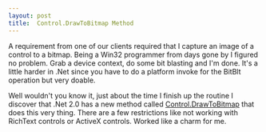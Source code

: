 ```yaml
---
layout: post
title:  Control.DrawToBitmap Method
---
```

A requirement from one of our clients required that I capture an image of a control to a bitmap. Being a Win32 programmer from days gone by I figured no problem. Grab a device context, do some bit blasting and I'm done. It's a little harder in .Net since you have to do a platform invoke for the BitBlt operation but very doable.

Well wouldn't you know it, just about the time I finish up the routine I discover that .Net 2.0 has a new method called [Control.DrawToBitmap](http://msdn2.microsoft.com/en-us/library/system.windows.forms.control.drawtobitmap.aspx) that does this very thing. There are a few restrictions like not working with RichText controls or ActiveX controls. Worked like a charm for me.

